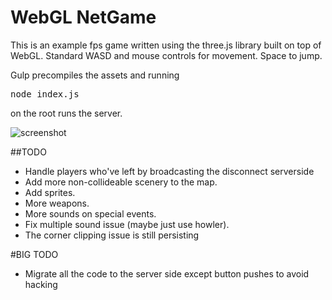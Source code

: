 # WebGL NetGame
This is an example fps game written using the three.js library built on top of WebGL. Standard WASD and mouse controls for movement. Space to jump.

Gulp precompiles the assets and running <pre>node index.js</pre> on the root runs the server.

![screenshot](https://github.com/samowen62/webGLnetGame/blob/master/images/game.png)

##TODO
* Handle players who've left by broadcasting the disconnect serverside
* Add more non-collideable scenery to the map.
* Add sprites.
* More weapons.
* More sounds on special events.
* Fix multiple sound issue (maybe just use howler).
* The corner clipping issue is still persisting

#BIG TODO
* Migrate all the code to the server side except button pushes to avoid hacking